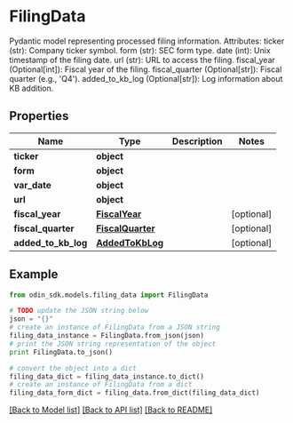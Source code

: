 # FilingData

Pydantic model representing processed filing information.  Attributes:     ticker (str): Company ticker symbol.     form (str): SEC form type.     date (int): Unix timestamp of the filing date.     url (str): URL to access the filing.     fiscal_year (Optional[int]): Fiscal year of the filing.     fiscal_quarter (Optional[str]): Fiscal quarter (e.g., 'Q4').     added_to_kb_log (Optional[str]): Log information about KB addition.

## Properties

Name | Type | Description | Notes
------------ | ------------- | ------------- | -------------
**ticker** | **object** |  | 
**form** | **object** |  | 
**var_date** | **object** |  | 
**url** | **object** |  | 
**fiscal_year** | [**FiscalYear**](FiscalYear.md) |  | [optional] 
**fiscal_quarter** | [**FiscalQuarter**](FiscalQuarter.md) |  | [optional] 
**added_to_kb_log** | [**AddedToKbLog**](AddedToKbLog.md) |  | [optional] 

## Example

```python
from odin_sdk.models.filing_data import FilingData

# TODO update the JSON string below
json = "{}"
# create an instance of FilingData from a JSON string
filing_data_instance = FilingData.from_json(json)
# print the JSON string representation of the object
print FilingData.to_json()

# convert the object into a dict
filing_data_dict = filing_data_instance.to_dict()
# create an instance of FilingData from a dict
filing_data_form_dict = filing_data.from_dict(filing_data_dict)
```
[[Back to Model list]](../README.md#documentation-for-models) [[Back to API list]](../README.md#documentation-for-api-endpoints) [[Back to README]](../README.md)


